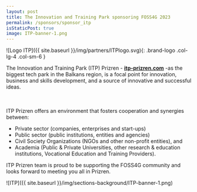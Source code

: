 ```yaml
---
layout: post
title: The Innovation and Training Park sponsoring FOSS4G 2023
permalink: /sponsors/sponsor_itp
isStaticPost: true
image: ITP-banner-1.png
---
```


![Logo ITP]({{ site.baseurl }}/img/partners/ITPlogo.svg){: .brand-logo .col-lg-4 .col-sm-6 }

The Innovation and Training Park (ITP) Prizren - **[itp-prizren.com](https://itp-prizren.com/)** -as the biggest tech park in the Balkans region, is a focal point for innovation, business and skills development, and a source of innovative and successful ideas.

<br><br>
ITP Prizren offers an environment that fosters cooperation and synergies between:

- Private sector (companies, enterprises and start-ups)
- Public sector (public institutions, entities and agencies)
- Civil Society Organizations (NGOs and other non-profit entities), and
- Academia (Public & Private Universities, other research & education institutions, Vocational Education and Training Providers).

ITP Prizren team is proud to be supporting the FOSS4G community and looks forward to meeting you all in Prizren.

![ITP]({{ site.baseurl }}/img/sections-background/ITP-banner-1.png)
